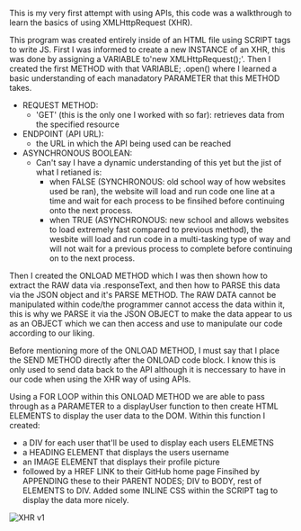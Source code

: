 This is my very first attempt with using APIs, this code was a walkthrough to learn the basics of using XMLHttpRequest (XHR).

This program was created entirely inside of an HTML file using SCRIPT tags to write JS. First I was informed to create a new INSTANCE of an XHR, this was done by assigning a VARIABLE to'new XMLHttpRequest();'. Then I created the first METHOD with that VARIABLE; .open() where I learned a basic understanding of each manadatory PARAMETER that this METHOD takes.
* REQUEST METHOD:
    - 'GET' (this is the only one I worked with so far): retrieves data from the specified resource
* ENDPOINT (API URL):
    - the URL in which the API being used can be reached
* ASYNCHRONOUS BOOLEAN:
    - Can't say I have a dynamic understanding of this yet but the jist of what I retianed is:
        - when FALSE (SYNCHRONOUS: old school way of how websites used be ran), the website will load and run code one line at a time and wait for each process to be finsihed before continuing onto the next process.
        - when TRUE (ASYNCHRONOUS: new school and allows websites to load extremely fast compared to previous method), the wesbite will load and run code in a multi-tasking type of way and will not wait for a previous process to complete before continuing on to the next process.

Then I created the ONLOAD METHOD which I was then shown how to extract the RAW data via .responseText, and then how to PARSE this data via the JSON object and it's PARSE METHOD. The RAW DATA cannot be manipulated within code/the programmer cannot access the data within it, this is why we PARSE it via the JSON OBJECT to make the data appear to us as an OBJECT which we can then access and use to manipulate our code according to our liking.

Before mentioning more of the ONLOAD METHOD, I must say that I place the SEND METHOD directly after the ONLOAD code block. I know this is only used to send data back to the API although it is neccessary to have in our code when using the XHR way of using APIs.

Using a FOR LOOP within this ONLOAD METHOD we are able to pass through as a PARAMETER to a displayUser function to then create HTML ELEMENTS to display the user data to the DOM. Within this function I created:
* a DIV for each user that'll be used to display each users ELEMETNS
* a HEADING ELEMENT that displays the users username
* an IMAGE ELEMENT that displays their profile picture
* followed by a HREF LINK to their GitHub home page
Finsihed by APPENDING these to their PARENT NODES; DIV to BODY, rest of ELEMENTS to DIV.
Added some INLINE CSS within the SCRIPT tag to display the data more nicely.

![XHR v1](https://user-images.githubusercontent.com/62902638/79371050-bb39d800-7f21-11ea-81ba-6bf3d254dc61.gif)